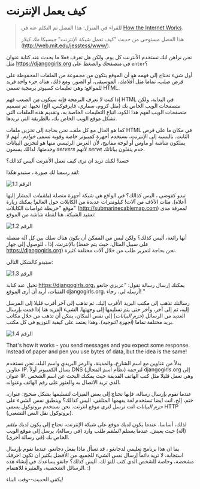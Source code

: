 # كيف يعمل الإنترنت

> للقراء في المنزل: هذا الفصل تم التكلم عنه في [How the Internet Works](https://www.youtube.com/watch?v=oM9yAA09wdc).
> 
> هذا الفصل مستوحى من حديث "كيف تعمل شبكة الإنترنت" جيسيكا مك كيلار (http://web.mit.edu/jesstess/www/).

نحن نراهن انك تستخدم الأنترنت كل يوم. ولكن هل تعرف فعلا ما يحدث عند كتابة عنوان مثل https://djangogirls.org في متصفحك والضغط على `enter`؟

أول شيء تحتاج إلى فهمه هو أن الموقع يتكون من مجموعة من الملفات المحفوظة على قرص صلب، تماما مثل أفلامك، الموسيقى، أو الصور. ومع ذلك، هناك جزء واحد فريد للمواقع: وهي تعليمات كمبيوتر برمجية تسمى HTML.

إذا كنت لا تعرف البرمجة فإنه سيكون من الصعب فهم HTML في البداية، ولكن متصفحات الويب الخاص بك (مثل كروم، سفاري، فايرفوكس، الخ) تحبها. تم تصميم متصفحات الويب لفهم هذا الكود، اتباع التعليمات الخاصة به، وتقديم هذه الملفات التي تشكل موقع الويب الخاص بك، بالطريقة التي تريدها.

كما هو الحال مع كل ملف، نحن بحاجة إلى تخزين ملفات HTML في مكان ما على قرص الثابت. بالنسبة إلى الإنترنت، نستخدم أجهزة كمبيوتر خاصة وقوية تسمى *خوادم*. أنهم لا يملكون شاشة أو ماوس أو لوحة مفاتيح، لأن الغرض الرئيسي منها هو لتخزين البيانات وخدمتها. لذالك يسمون *servers* لأنهم *serve* خدم ينقلون بياناتك.

حسنا! لكنك تريد ان ترى كيف تعمل الأنترنت أليس كذالك؟

لقد رسمنا لك صورة ، ستبدو هكذا:

![الرقم 1.1](images/internet_1.png)

تبدو كفوضى ، اليس كذالك؟ في الواقع هي شبكة أجهزة متصلة (*ملقمات* المشار إليها أعلاه). مئات الآلاف من آلات! كيلومترات عديدة من الكابلات حول العالم! يمكنك زيارة موقع "خريطة غواصات الكابلات" (http://submarinecablemap.com) لمعرفة مدى تعقيد الشبكة. هنا لقطة شاشة من الموقع:

![الرقم 1.2](images/internet_3.png)

أنها رائعة، أليس كذلك؟ ولكن ليس من الممكن أن يكون هناك سلك بين كل آلة متصلة بالإنترنت. إذا ، للوصول إلى جهاز (على سبيل المثال، حيث يتم حفظ https://djangogirls.org) نحن بحاجة لتمرير طلب من خلال آلات مختلفة كثيرة.

ستبدو كالشكل التالي:

![الرقم 1.3](images/internet_2.png)

تخيل عند كتابة https://djangogirls.org، يمكنك إرسال رسالة تقول: "عزيزي جانغو الفتيات، أريد أن أرى الموقع djangogirls.org. أرسله لي، رجاء! "

رسالتك تذهب إلى مكتب البريد الأقرب إليك. ثم تذهب إلى آخر أقرب قليلا إلى المرسل إليه، ثم إلى آخر، وآخر حتى يتم تسليمها إلى وجهتها. الشيء الفريد هنا إذا قمت بإرسال العديد من الرسائل (*حزم البيانات*) إلى نفس المكان، يمكن أن تذهب من خلال مكاتب بريد مختلفة تماما (*أجهزة التوجيه*). وهذا يعتمد على كيفية التوزيع في كل مكتب.

![الرقم 1.4](images/internet_4.png)

That's how it works - you send messages and you expect some response. Instead of paper and pen you use bytes of data, but the idea is the same!

بدلاً من عناوين مع اسم الشارع، والمدينة، والرمز البريدي واسم البلد، نحن نستخدم عناوين IP. يسأل الكمبيوتر أولاً DNS (نظام اسم المجال) لترجمة djangogirls.org إلى عنوان IP. وهي تعمل قليلا مثل كتب الهاتف القديمة حيث يمكنك البحث عن اسم الشخص الذي تريد الاتصال به والعثور على رقم الهاتف وعنوانه.

عندما تقوم بإرسال رسالة، فإنها تحتاج إلى بعض الميزات لتسليمها بشكل صحيح: عنوان، ختم، إلخ. انت ايضا تستخدم لغة يفهمها المتلقي، اليس كذالك؟ وينطبق نفس الشيء على *حزم البيانات* انت ترسل لترى موقع انترنت. نحن نستخدم بروتوكول يسمى HTTP (بروتوكول نقل النص التشعبي).

لذلك، أساسا، عندما يكون لديك موقع على شبكة الإنترنت، تحتاج إلى يكون لديك *ملقم* (آلة) حيث يعيش. عندما يستلم *الملقم* *طلب* وارد (في رسالة)، يرسل إلى موقع الويب الخاص بك (في رسالة أخرى).

بما ان هذا برنامج تعليمي لدجانغو ، قد تسأل ماذا يفعل دجانغو. عندما تقوم بإرسال استجابة، لا تريد دائماً إرسال نفس الشيء للجميع. من الأفضل بكثير ان تكون احرفك مشخصة، وخاصة للشخص الذي كتب للتو لك، أليس كذلك؟ جانغو يساعدك في إنشاء هذه الرسائل الشخصية، والمثيرة للاهتمام. :)

يكفي الحديث--وقت البناء!